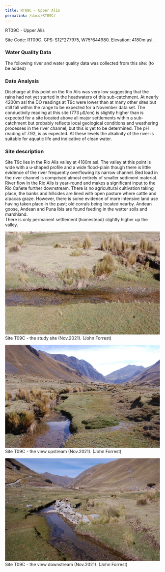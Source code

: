 ```yaml
---
title: RT09C - Upper Alis
permalink: /docs/RT09C/
---
```

RT09C - Upper Alis

Site Code: RT09C.  GPS: S12°277975, W75°644980. Elevation:
4180m asl.

### Water Quality Data

The following river and water quality data was collected from this site: (to be added)

### Data Analysis

Discharge at this point on the Rio Alis was very low suggesting that the rains had not yet started in the headwaters of this sub-catchment. 
At nearly 4200m asl the DO readings at T9c were lower than at many other sites but still fall within the range to be expected for a November data set. 
The conductivity reading at this site (773 µS/cm) is slightly higher than is expected for a site located above all major settlements within a sub-catchment but probably reflects local geological conditions and weathering processes in the river channel, but this is yet to be determined. 
The pH reading of 7.92, is as expected. At these levels the alkalinity of the river is suitable for aquatic life and indicative of clean water. 

### Site description

Site T9c lies in the Rio Alis valley at 4180m asl. The valley at this point is wide with a u-shaped profile and a wide flood-plain though there is little evidence of the river frequently overflowing its narrow channel.
Bed load in the river channel is comprised almost entirely of smaller sediment material. River flow in the Rio Alis is year-round and makes a significant input to the Rio Cañete further downstream.
There is no agricultural cultivation taking place, the banks and hillsides are lined with open pasture where cattle and alpacas graze. However, there is some evidence of more intensive land use having taken place in the past; old corrals being located nearby. 
Andean goose, Andean and Puna Ibis are found feeding in the wetter soils and marshland.  
There is only permanent settlement (homestead) slightly higher up the valley. 



![Site T9C - the study site. (John Forrest)](/assets/SiteDescriptions/T9/T9CSite.JPG)
Site T09C - the study site (Nov.2021). (John Forrest)

![Site T9C - the study site. (John Forrest)](/assets/SiteDescriptions/T9/T9CViewupstream.JPG)
Site T09C - the view upstream (Nov.2021). (John Forrest)

![Site T9C - the study site. (John Forrest)](/assets/SiteDescriptions/T9/T9CViewdownstream.JPG)
Site T09C - the view downstream (Nov.2021). (John Forrest)
